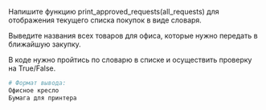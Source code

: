 Напишите функцию print_approved_requests(all_requests) для отображения текущего списка покупок в виде словаря. 

Выведите названия всех товаров для офиса, которые нужно передать в ближайшую закупку.

В коде нужно пройтись по словарю в списке и осуществить проверку на True/False.

```python
# Формат вывода:
Офисное кресло
Бумага для принтера
```

